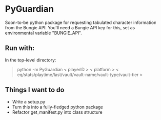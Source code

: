 # PyGuardian

Soon-to-be python package for requesting tabulated character information from the Bungie API. You'll need a Bungie API key for this, set as environmental variable "BUNGIE_API".

## Run with:

In the top-level directory:

> python -m PyGuardian < playerID > < platform > < eq/stats/playtime/last/vault/vault-name/vault-type/vault-tier >

## Things I want to do

* Write a setup.py
* Turn this into a fully-fledged python package
* Refactor get_manifest.py into class structure

